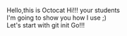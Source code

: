Hello,this is Octocat Hi!!! your students<br />
I'm going to show you how I use ;)  <br />
Let's start with git init Go!!!
